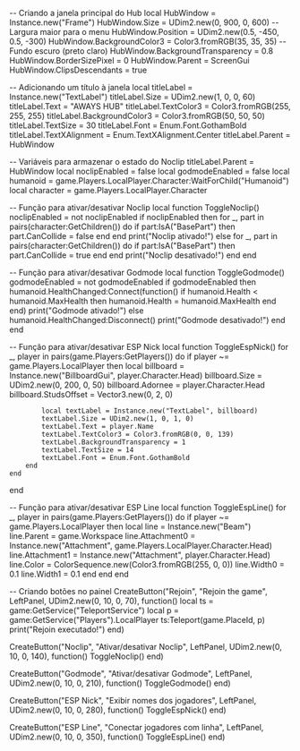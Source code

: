 -- Criando a janela principal do Hub
local HubWindow = Instance.new("Frame")
HubWindow.Size = UDim2.new(0, 900, 0, 600)  -- Largura maior para o menu
HubWindow.Position = UDim2.new(0.5, -450, 0.5, -300)
HubWindow.BackgroundColor3 = Color3.fromRGB(35, 35, 35)  -- Fundo escuro (preto claro)
HubWindow.BackgroundTransparency = 0.8
HubWindow.BorderSizePixel = 0
HubWindow.Parent = ScreenGui
HubWindow.ClipsDescendants = true

-- Adicionando um título à janela
local titleLabel = Instance.new("TextLabel")
titleLabel.Size = UDim2.new(1, 0, 0, 60)
titleLabel.Text = "AWAYS HUB"
titleLabel.TextColor3 = Color3.fromRGB(255, 255, 255)
titleLabel.BackgroundColor3 = Color3.fromRGB(50, 50, 50)
titleLabel.TextSize = 30
titleLabel.Font = Enum.Font.GothamBold
titleLabel.TextXAlignment = Enum.TextXAlignment.Center
titleLabel.Parent = HubWindow

-- Variáveis para armazenar o estado do Noclip
titleLabel.Parent = HubWindow
local noclipEnabled = false
local godmodeEnabled = false
local humanoid = game.Players.LocalPlayer.Character:WaitForChild("Humanoid")
local character = game.Players.LocalPlayer.Character

-- Função para ativar/desativar Noclip
local function ToggleNoclip()
    noclipEnabled = not noclipEnabled
    if noclipEnabled then
        for _, part in pairs(character:GetChildren()) do
            if part:IsA("BasePart") then
                part.CanCollide = false
            end
        end
        print("Noclip ativado!")
    else
        for _, part in pairs(character:GetChildren()) do
            if part:IsA("BasePart") then
                part.CanCollide = true
            end
        end
        print("Noclip desativado!")
    end
end

-- Função para ativar/desativar Godmode
local function ToggleGodmode()
    godmodeEnabled = not godmodeEnabled
    if godmodeEnabled then
        humanoid.HealthChanged:Connect(function()
            if humanoid.Health < humanoid.MaxHealth then
                humanoid.Health = humanoid.MaxHealth
            end
        end)
        print("Godmode ativado!")
    else
        humanoid.HealthChanged:Disconnect()
        print("Godmode desativado!")
    end
end

-- Função para ativar/desativar ESP Nick
local function ToggleEspNick()
    for _, player in pairs(game.Players:GetPlayers()) do
        if player ~= game.Players.LocalPlayer then
            local billboard = Instance.new("BillboardGui", player.Character.Head)
            billboard.Size = UDim2.new(0, 200, 0, 50)
            billboard.Adornee = player.Character.Head
            billboard.StudsOffset = Vector3.new(0, 2, 0)
            
            local textLabel = Instance.new("TextLabel", billboard)
            textLabel.Size = UDim2.new(1, 0, 1, 0)
            textLabel.Text = player.Name
            textLabel.TextColor3 = Color3.fromRGB(0, 0, 139)
            textLabel.BackgroundTransparency = 1
            textLabel.TextSize = 14
            textLabel.Font = Enum.Font.GothamBold
        end
    end
end

-- Função para ativar/desativar ESP Line
local function ToggleEspLine()
    for _, player in pairs(game.Players:GetPlayers()) do
        if player ~= game.Players.LocalPlayer then
            local line = Instance.new("Beam")
            line.Parent = game.Workspace
            line.Attachment0 = Instance.new("Attachment", game.Players.LocalPlayer.Character.Head)
            line.Attachment1 = Instance.new("Attachment", player.Character.Head)
            line.Color = ColorSequence.new(Color3.fromRGB(255, 0, 0))
            line.Width0 = 0.1
            line.Width1 = 0.1
        end
    end
end

-- Criando botões no painel
CreateButton("Rejoin", "Rejoin the game", LeftPanel, UDim2.new(0, 10, 0, 70), function()
    local ts = game:GetService("TeleportService")
    local p = game:GetService("Players").LocalPlayer
    ts:Teleport(game.PlaceId, p)
    print("Rejoin executado!")
end)

CreateButton("Noclip", "Ativar/desativar Noclip", LeftPanel, UDim2.new(0, 10, 0, 140), function()
    ToggleNoclip()
end)

CreateButton("Godmode", "Ativar/desativar Godmode", LeftPanel, UDim2.new(0, 10, 0, 210), function()
    ToggleGodmode()
end)

CreateButton("ESP Nick", "Exibir nomes dos jogadores", LeftPanel, UDim2.new(0, 10, 0, 280), function()
    ToggleEspNick()
end)

CreateButton("ESP Line", "Conectar jogadores com linha", LeftPanel, UDim2.new(0, 10, 0, 350), function()
    ToggleEspLine()
end)
